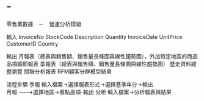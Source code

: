 # -
零售業數據　－　營運分析模組


輸入
  InvoiceNo
  StockCode
  Description
  Quantity
  InvoiceDate
  UnitPrice
  CustomerID
  Country
  
  
  
輸出
  月報表（總表與銷售額、銷售量長條圖與線性趨勢圖），外加特定地區的商品品項細節報表
  季報表（總表與銷售額、銷售量長條圖與線性趨勢圖）
  歷史資料總整瀏覽
  關聯分析報表
  RFM顧客分群模型結果




流程步驟
季報  輸入檔案->選擇報表形式->選擇基準年分->輸出     
月報                                            --->選擇地區->重點品項-輸出
分析  輸入檔案->分析報表與結果
